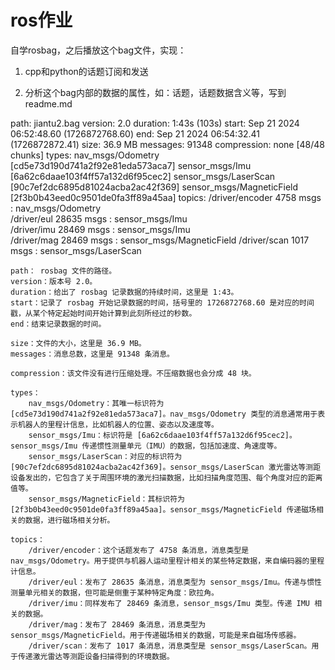 # ros作业

自学rosbag，之后播放这个bag文件，实现：

1. cpp和python的话题订阅和发送

2. 分析这个bag内部的数据的属性，如：话题，话题数据含义等，写到readme.md


path:        jiantu2.bag
version:     2.0
duration:    1:43s (103s)
start:       Sep 21 2024 06:52:48.60 (1726872768.60)
end:         Sep 21 2024 06:54:32.41 (1726872872.41)
size:        36.9 MB
messages:    91348
compression: none [48/48 chunks]
types:       nav_msgs/Odometry         [cd5e73d190d741a2f92e81eda573aca7]
             sensor_msgs/Imu           [6a62c6daae103f4ff57a132d6f95cec2]
             sensor_msgs/LaserScan     [90c7ef2dc6895d81024acba2ac42f369]
             sensor_msgs/MagneticField [2f3b0b43eed0c9501de0fa3ff89a45aa]
topics:      /driver/encoder    4758 msgs    : nav_msgs/Odometry        
             /driver/eul       28635 msgs    : sensor_msgs/Imu          
             /driver/imu       28469 msgs    : sensor_msgs/Imu          
             /driver/mag       28469 msgs    : sensor_msgs/MagneticField
             /driver/scan       1017 msgs    : sensor_msgs/LaserScan
             

    path： rosbag 文件的路径。
    version：版本号 2.0。
    duration：给出了 rosbag 记录数据的持续时间，这里是 1:43。
    start：记录了 rosbag 开始记录数据的时间，括号里的 1726872768.60 是对应的时间戳，从某个特定起始时间开始计算到此刻所经过的秒数。
    end：结束记录数据的时间。

    size：文件的大小，这里是 36.9 MB。
    messages：消息总数，这里是 91348 条消息。

    compression：该文件没有进行压缩处理。不压缩数据也会分成 48 块。

    types：
        nav_msgs/Odometry：其唯一标识符为 [cd5e73d190d741a2f92e81eda573aca7]。nav_msgs/Odometry 类型的消息通常用于表示机器人的里程计信息，比如机器人的位置、姿态以及速度等。
        sensor_msgs/Imu：标识符是 [6a62c6daae103f4ff57a132d6f95cec2]。sensor_msgs/Imu 传递惯性测量单元（IMU）的数据，包括加速度、角速度等。
        sensor_msgs/LaserScan：对应的标识符为 [90c7ef2dc6895d81024acba2ac42f369]。sensor_msgs/LaserScan 激光雷达等测距设备发出的，它包含了关于周围环境的激光扫描数据，比如扫描角度范围、每个角度对应的距离值等。
        sensor_msgs/MagneticField：其标识符为 [2f3b0b43eed0c9501de0fa3ff89a45aa]。sensor_msgs/MagneticField 传递磁场相关的数据，进行磁场相关分析。

    topics：
        /driver/encoder：这个话题发布了 4758 条消息，消息类型是 nav_msgs/Odometry。用于提供与机器人运动里程计相关的某些特定数据，来自编码器的里程计信息。
        /driver/eul：发布了 28635 条消息，消息类型为 sensor_msgs/Imu。传递与惯性测量单元相关的数据，但可能是侧重于某种特定角度：欧拉角。
        /driver/imu：同样发布了 28469 条消息，sensor_msgs/Imu 类型。传递 IMU 相关的数据。
        /driver/mag：发布了 28469 条消息，消息类型为 sensor_msgs/MagneticField。用于传递磁场相关的数据，可能是来自磁场传感器。
        /driver/scan：发布了 1017 条消息，消息类型是 sensor_msgs/LaserScan。用于传递激光雷达等测距设备扫描得到的环境数据。

